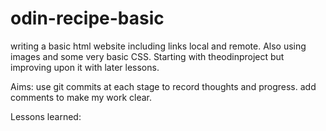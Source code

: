 # odin-recipe-basic
writing a basic html website including links <a>
local and remote.  Also using images and some very basic CSS.
Starting with theodinproject but improving upon it with later lessons.

Aims:   use git commits at each stage to record thoughts and progress.
        add comments to make my work clear.

Lessons learned:

